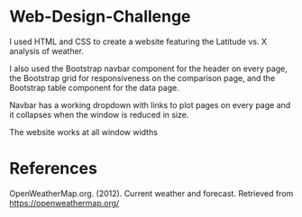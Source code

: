# Web-Design-Challenge
I used HTML and CSS to create a website featuring the Latitude vs. X analysis of weather.

I also used the Bootstrap navbar component for the header on every page, the Bootstrap grid for responsiveness on the comparison page, and the Bootstrap table component for the data page.

Navbar has a working dropdown with links to plot pages on every page and it collapses when the window is reduced in size.

The website works at all window widths

# References
OpenWeatherMap.org. (2012). Сurrent weather and forecast. Retrieved from https://openweathermap.org/